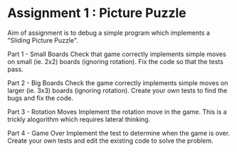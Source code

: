 # Assignment 1 : Picture Puzzle

Aim of assignment is to debug a simple program which implements a "Sliding Picture Puzzle". 

Part 1 - Small Boards
    Check that game correctly implements simple moves on small (ie. 2x2) boards (ignoring rotation). Fix the code so that the tests pass.

Part 2 - Big Boards
    Check the game correctly implements simple moves on larger (ie. 3x3) boards (ignoring rotation). Create your own tests to find the bugs and fix the code.

Part 3 - Rotation Moves
    Implement the rotation move in the game. This is a trickly alogorithm which requires lateral thinking.

Part 4 - Game Over
    Implement the test to determine when the game is over. Create your own tests and edit the existing code to solve the problem.
